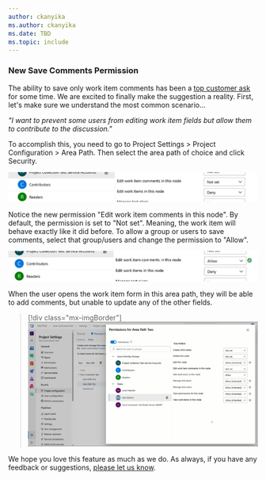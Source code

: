 ```yaml
---
author: ckanyika
ms.author: ckanyika
ms.date: TBD
ms.topic: include
---
```


### New Save Comments Permission

The ability to save only work item comments has been a [top customer ask](https://developercommunity.visualstudio.com/t/separate-rights-for-work-item-discussion/365819) for some time. We are excited to finally make the suggestion a reality. First, let's make sure we understand the most common scenario...

_"I want to prevent some users from editing work item fields but allow them to contribute to the discussion."_

To accomplish this, you need to go to Project Settings > Project Configuration > Area Path. Then select the area path of choice and click Security.

![Area Path](../../media/216-boards-01.png)

Notice the new permission "Edit work item comments in this node".  By default, the permission is set to "Not set". Meaning, the work item will behave exactly like it did before. To allow a group or users to save comments, select that group/users and change the permission to "Allow".

![New Permission](../../media/216-boards-02.png)

When the user opens the work item form in this area path, they will be able to add comments, but unable to update any of the other fields.

> [!div class="mx-imgBorder"]
> ![Gif to demo editing of shareable picklist fields.](../../media/216-boards-01.gif "gif to demo editing of shareable picklist fields")

We hope you love this feature as much as we do. As always, if you have any feedback or suggestions, [please let us know](https://developercommunity.visualstudio.com/AzureDevOpsServerTFS/suggest).



